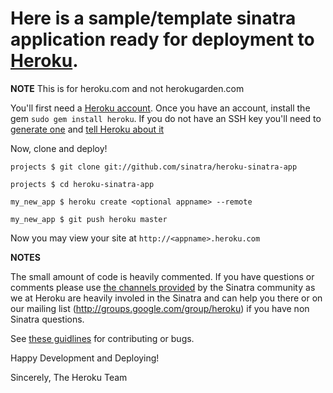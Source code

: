 # Here is a sample/template sinatra application ready for deployment to [Heroku](http://heroku.com).

**NOTE** This is for heroku.com and not herokugarden.com

You'll first need a [Heroku account](http://heroku.com/signup).  Once you have an account, install
the gem `sudo gem install heroku`.  If you do not have an SSH key
you'll need to [generate
one](http://heroku.com/docs/index.html#_setting_up_ssh_public_keys)
and [tell Heroku about
it](http://heroku.com/docs/index.html#_manage_keys_on_heroku)

Now, clone and deploy!

`projects $ git clone git://github.com/sinatra/heroku-sinatra-app`

`projects $ cd heroku-sinatra-app`

`my_new_app $ heroku create <optional appname> --remote`

`my_new_app $ git push heroku master`

Now you may view your site at `http://<appname>.heroku.com`

**NOTES**

The small amount of code is heavily commented. If you have questions
or comments please use [the channels provided](http://www.sinatrarb.com/contributing.html) by the Sinatra community as
we at Heroku are heavily involed in the Sinatra and can help you there
or on our mailing list (http://groups.google.com/group/heroku) if you
have non Sinatra questions.

See [these guidlines](http://www.sinatrarb.com/contributing.html) for
contributing or bugs.

Happy Development and Deploying!

Sincerely,
The Heroku Team
